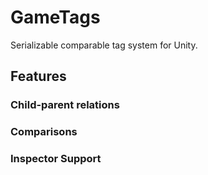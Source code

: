 # GameTags
Serializable comparable tag system for Unity.

## Features

### Child-parent relations

### Comparisons

### Inspector Support